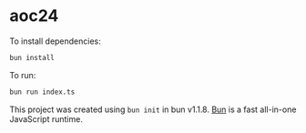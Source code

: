 # aoc24

To install dependencies:

```bash
bun install
```

To run:

```bash
bun run index.ts
```

This project was created using `bun init` in bun v1.1.8. [Bun](https://bun.sh) is a fast all-in-one JavaScript runtime.
